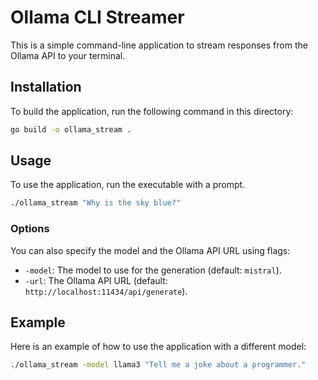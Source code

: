 # Ollama CLI Streamer

This is a simple command-line application to stream responses from the Ollama API to your terminal.

## Installation

To build the application, run the following command in this directory:

```bash
go build -o ollama_stream .
```

## Usage

To use the application, run the executable with a prompt.

```bash
./ollama_stream "Why is the sky blue?"
```

### Options

You can also specify the model and the Ollama API URL using flags:

- `-model`: The model to use for the generation (default: `mistral`).
- `-url`: The Ollama API URL (default: `http://localhost:11434/api/generate`).

## Example

Here is an example of how to use the application with a different model:

```bash
./ollama_stream -model llama3 "Tell me a joke about a programmer."
```
